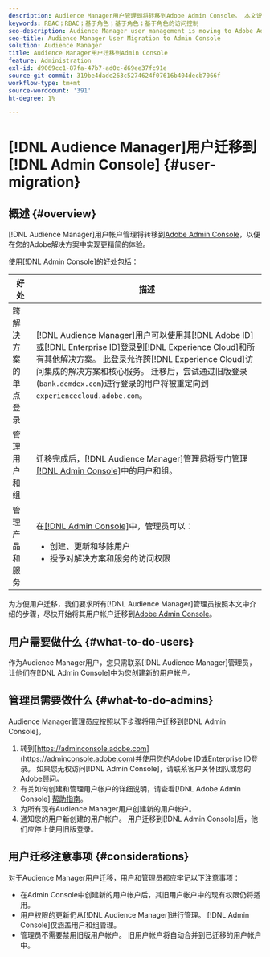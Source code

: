 ```yaml
---
description: Audience Manager用户管理即将转移到Adobe Admin Console。 本文说明准备用户迁移需要做哪些工作，以及迁移完成后将发生哪些变化。
keywords: RBAC；RBAC；基于角色；基于角色；基于角色的访问控制
seo-description: Audience Manager user management is moving to Adobe Admin Console. This article explains what you need to do to prepare for user migration, and what will change once the migration is complete.
seo-title: Audience Manager User Migration to Admin Console
solution: Audience Manager
title: Audience Manager用户迁移到Admin Console
feature: Administration
exl-id: d9069cc1-87fa-47b7-ad0c-d69ee37fc91e
source-git-commit: 319be4dade263c5274624f07616b404decb7066f
workflow-type: tm+mt
source-wordcount: '391'
ht-degree: 1%

---
```


# [!DNL Audience Manager]用户迁移到[!DNL Admin Console] {#user-migration}

## 概述 {#overview}

[!DNL Audience Manager]用户帐户管理将转移到[Adobe Admin Console](https://helpx.adobe.com/cn/enterprise/using/admin-console.html)，以便在您的Adobe解决方案中实现更精简的体验。

使用[!DNL Admin Console]的好处包括：

| 好处 | 描述 |
|---|---|
| 跨解决方案的单点登录 | [!DNL Audience Manager]用户可以使用其[!DNL Adobe ID]或[!DNL Enterprise ID]登录到[!DNL Experience Cloud]和所有其他解决方案。 此登录允许跨[!DNL Experience Cloud]访问集成的解决方案和核心服务。 迁移后，尝试通过旧版登录(`bank.demdex.com`)进行登录的用户将被重定向到`experiencecloud.adobe.com`。 |
| 管理用户和组 | 迁移完成后，[!DNL Audience Manager]管理员将专门管理[[!DNL Admin Console]](https://adminconsole.adobe.com/enterprise/)中的用户和组。 |
| 管理产品和服务 | 在[[!DNL Admin Console]](https://adminconsole.adobe.com/enterprise/)中，管理员可以： <ul><li>创建、更新和移除用户</li><li>授予对解决方案和服务的访问权限</li></ul> |

为方便用户迁移，我们要求所有[!DNL Audience Manager]管理员按照本文中介绍的步骤，尽快开始将其用户帐户迁移到[Adobe Admin Console](https://helpx.adobe.com/cn/enterprise/using/admin-console.html)。

## 用户需要做什么 {#what-to-do-users}

作为Audience Manager用户，您只需联系[!DNL Audience Manager]管理员，让他们在[!DNL Admin Console]中为您创建新的用户帐户。

## 管理员需要做什么 {#what-to-do-admins}

Audience Manager管理员应按照以下步骤将用户迁移到[!DNL Admin Console]。

1. 转到[https://adminconsole.adobe.com](https://adminconsole.adobe.com)并使用您的Adobe ID或Enterprise ID登录。 如果您无权访问[!DNL Admin Console]，请联系客户关怀团队或您的Adobe顾问。
2. 有关如何创建和管理用户帐户的详细说明，请查看[!DNL Adobe Admin Console] [帮助指南](https://helpx.adobe.com/enterprise/admin-guide.html/enterprise/using/users.ug.html)。
3. 为所有现有Audience Manager用户创建新的用户帐户。
4. 通知您的用户新创建的用户帐户。 用户迁移到[!DNL Admin Console]后，他们应停止使用旧版登录。

## 用户迁移注意事项 {#considerations}

对于Audience Manager用户迁移，用户和管理员都应牢记以下注意事项：

* 在Admin Console中创建新的用户帐户后，其旧用户帐户中的现有权限仍将适用。
* 用户权限的更新仍从[!DNL Audience Manager]进行管理。 [!DNL Admin Console]仅涵盖用户和组管理。
* 管理员不需要禁用旧版用户帐户。 旧用户帐户将自动合并到已迁移的用户帐户中。
